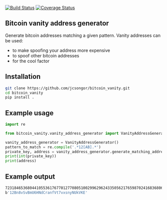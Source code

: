
[![Build Status](https://travis-ci.org/jcsongor/bitcoin_vanity.svg?branch=master)](https://travis-ci.org/jcsongor/bitcoin_vanity)
[![Coverage Status](https://coveralls.io/repos/github/jcsongor/bitcoin_vanity/badge.svg)](https://coveralls.io/github/jcsongor/bitcoin_vanity)

## Bitcoin vanity address generator

Generate bitcoin addresses matching a given pattern.
Vanity addresses can be used:
- to make spoofing your address more expensive
- to spoof other bitcoin addresses
- for the cool factor

## Installation
```bash
git clone https://github.com/jcsongor/bitcoin_vanity.git
cd bitcoin_vanity
pip install .

```

## Example usage
```python
import re

from bitcoin_vanity.vanity_address_generator import VanityAddressGenerator

vanity_address_generator = VanityAddressGenerator()
pattern_to_match = re.compile('.*12[AB].*')
private_key, address = vanity_address_generator.generate_matching_address(pattern_to_match)
print(int(private_key))
print(address)
```
## Example output
```bash
72318465368044105536176770127708051002996296243350562176598702416836806776103
b'12Bn8vSvBmU6HNdCranfVt7vxsnyNUkVKE'
```
